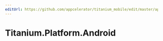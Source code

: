 ```yaml
---
editUrl: https://github.com/appcelerator/titanium_mobile/edit/master/apidoc/Titanium/Platform/Android/Android.yml
---
```

# Titanium.Platform.Android

<TypeHeader/>

<ApiDocs/>
